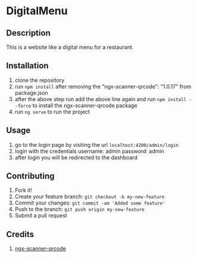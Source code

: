 # DigitalMenu

## Description

This is a website like a digital menu for a restaurant.

## Installation

1. clone the repository
2. run `npm install` after removing the     "ngx-scanner-qrcode": "1.0.17"
    from package.json
3. after the above step run add the above line again and run `npm install --force` to install the ngx-scanner-qrcode package
4. run `ng serve` to run the project

## Usage

1. go to the login page by visiting the url `localhost:4200/admin/login`
2. login with the credentials
    username: admin
    password: admin
3. after login you will be redirected to the dashboard

## Contributing

1. Fork it!
2. Create your feature branch: `git checkout -b my-new-feature`
3. Commit your changes: `git commit -am 'Added some feature'`
4. Push to the branch: `git push origin my-new-feature`
5. Submit a pull request

## Credits

1. [ngx-scanner-qrcode](https://www.npmjs.com/package/ngx-scanner-qrcode)
